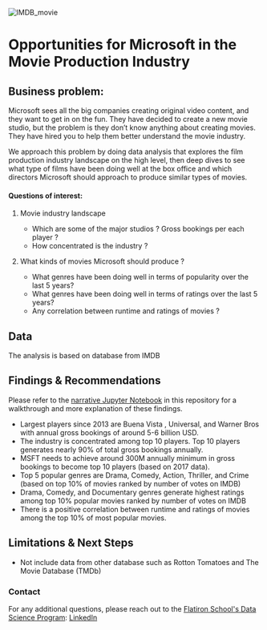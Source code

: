 ![IMDB_movie](https://lh3.googleusercontent.com/R5x56X7xOHZenDcDjP9q9qwWGg3iB7KKEz1KUMHbEurjDRXY4VLb3LBjOZ4u1_XiXzC-)

# Opportunities for Microsoft in the Movie Production Industry 

## Business problem:

Microsoft sees all the big companies creating original video content, and they want to get in on the fun. They have decided to create a new movie studio, but the problem is they don’t know anything about creating movies. They have hired you to help them better understand the movie industry.

We approach this problem by doing data analysis that explores the film production industry landscape on the high level, then deep dives to see what type of films have been doing well at the box office and which directors Microsoft should approach to produce similar types of movies. 

#### Questions of interest:

1. Movie industry landscape
   - Which are some of the major studios ? Gross bookings per each player ?
   - How concentrated is the industry ? 
   
2. What kinds of movies Microsoft should produce ?
   - What genres have been doing well in terms of popularity over the last 5 years?
   - What genres have been doing well in terms of ratings over the last 5 years?  
   - Any correlation between runtime and ratings of movies ? 


## Data

The analysis is based on database from IMDB  


## Findings & Recommendations

Please refer to the [narrative Jupyter Notebook](./Movie_Analysis.ipynb) in this repository for a walkthrough and more explanation of these findings.

- Largest players since 2013 are Buena Vista , Universal, and Warner Bros with annual gross bookings of around 5-6 billion USD. 
- The industry is concentrated among top 10 players. Top 10 players generates nearly 90% of total gross bookings annually. 
- MSFT needs to achieve around 300M annually minimum in gross bookings to become top 10 players (based on 2017 data).
- Top 5 popular genres are Drama, Comedy, Action, Thriller, and Crime (based on top 10% of movies ranked by number of votes on IMDB)
- Drama, Comedy, and Documentary genres generate highest ratings among top 10% popular movies ranked by number of votes on IMDB
- There is a positive correlation between runtime and ratings of movies among the top 10% of most popular movies.


## Limitations & Next Steps

- Not include data from other database such as Rotton Tomatoes and The Movie Database (TMDb)

### Contact

For any additional questions, please reach out to the [Flatiron School's Data Science Program](https://flatironschool.com/career-courses/data-science-bootcamp): [LinkedIn](https://www.linkedin.com/school/the-flatiron-school/)

